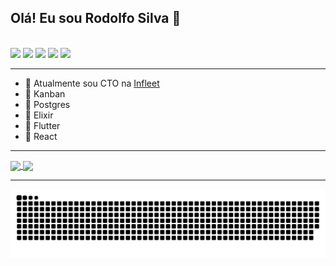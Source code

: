 ## Olá! Eu sou Rodolfo Silva 👋

<br />

<div>
  <a href="https://www.youtube.com/RodolfoSilva92"><img src="https://img.shields.io/badge/YouTube-FF0000?style=for-the-badge&logo=youtube&logoColor=white"></a>
  <a href="https://instagram.com/ro_dolfosilva"><img src="https://img.shields.io/badge/-Instagram-%23E4405F?style=for-the-badge&logo=instagram&logoColor=white"></a>
  <a href="https://www.twitch.tv/ro_dolfosilva"><img src="https://img.shields.io/badge/Twitch-9146FF?style=for-the-badge&logo=twitch&logoColor=white"></a>
  <a href = "mailto:readme@rodolfosilva.com"><img src="https://img.shields.io/badge/Gmail-D14836?style=for-the-badge&logo=gmail&logoColor=white"></a>
  <a href="https://www.linkedin.com/in/ro-dolfosilva/"><img src="https://img.shields.io/badge/-LinkedIn-%230077B5?style=for-the-badge&logo=linkedin&logoColor=white"></a>   
</div>

---

- 🔭 Atualmente sou CTO na [Infleet](https://infleet.com.br)
- 🥰 Kanban
- 🥰 Postgres
- 🥰 Elixir
- 🥰 Flutter
- 🥰 React

---

<div>
  <a href="https://github.com/rodolfosilva">
    <img height="180em" align="center" src="https://github-readme-stats.vercel.app/api?username=rodolfosilva&count_private=true&include_all_commits=true&show_icons=true&theme=dracula&layout=compact" />
  </a>
  <a href="https://github.com/rodolfosilva">
    <img height="180em" align="center" src="https://github-readme-stats.vercel.app/api/top-langs/?username=rodolfosilva&hide=php&count_private=true&include_all_commits=true&show_icons=true&theme=dracula&layout=compact" />
  </a>
</div>

---
![Snake animation](https://github.com/rodolfosilva/rodolfosilva/blob/output/github-contribution-grid-snake.svg)
